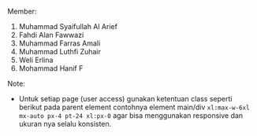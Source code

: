 Member:
1. Muhammad Syaifullah Al Arief
2. Fahdi Alan Fawwazi
3. Muhammad Farras Amali
4. Muhammad Luthfi Zuhair
5. Weli Erlina
6. Mohammad Hanif F

Note: 
- Untuk setiap page (user access) gunakan ketentuan class seperti berikut pada parent element contohnya element main/div `xl:max-w-6xl mx-auto px-4 pt-24 xl:px-0` agar bisa menggunakan responsive dan ukuran nya selalu konsisten.
